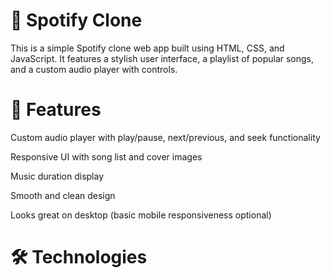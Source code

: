 # 🎵 Spotify Clone
This is a simple Spotify clone web app built using HTML, CSS, and JavaScript. It features a stylish user interface, a playlist of popular songs, and a custom audio player with controls.
# 🔧 Features
Custom audio player with play/pause, next/previous, and seek functionality

Responsive UI with song list and cover images

Music duration display

Smooth and clean design

Looks great on desktop (basic mobile responsiveness optional)

# 🛠 Technologies
